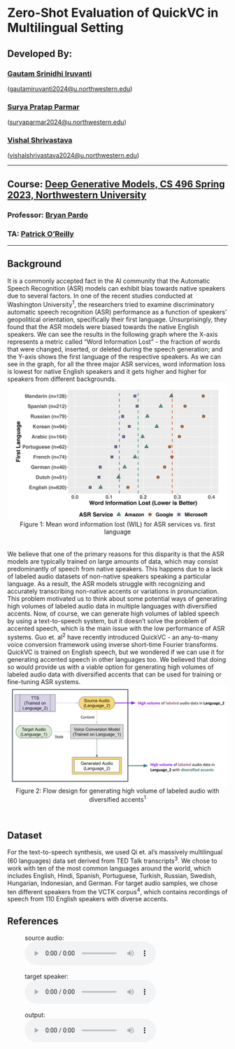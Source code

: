 # Zero-Shot Evaluation of QuickVC in Multilingual Setting

## Developed By: 

### [Gautam Srinidhi Iruvanti](https://www.mccormick.northwestern.edu/artificial-intelligence/people/students/2022-2023/gautam-iruvanti.html)
(gautamiruvanti2024@u.northwestern.edu)
### [Surya Pratap Parmar](https://www.mccormick.northwestern.edu/artificial-intelligence/people/students/2022-2023/surya-parmar.html)
(suryaparmar2024@u.northwestern.edu)
### [Vishal Shrivastava](https://www.mccormick.northwestern.edu/artificial-intelligence/people/students/2022-2023/vishal-shrivastava.html)
(vishalshrivastava2024@u.northwestern.edu)

**********
## Course: [Deep Generative Models, CS 496 Spring 2023, Northwestern University](https://interactiveaudiolab.github.io/teaching/generative_deep_models.html#calendar)

### Professor: [Bryan Pardo](http://bryanpardo.com/)
### TA: [Patrick O’Reilly](https://oreillyp.github.io/)
*********** 

## <b>Background</b>
<p>
It is a commonly accepted fact in the AI community that the Automatic Speech Recognition (ASR) models can exhibit bias towards native speakers due to several factors. In one of the recent studies conducted at Washington University<sup>1</sup>, the researchers tried to examine discriminatory automatic speech recognition (ASR) performance as a function of speakers’ geopolitical orientation, specifically their first language. Unsurprisingly, they found that the ASR models were biased towards the native English speakers. We can see the results in the following graph where the X-axis represents a metric called “Word Information Lost” - the fraction of words that were changed, inserted, or deleted during the speech generation; and the Y-axis shows the first language of the respective speakers. As we can see in the graph, for all the three major ASR services, word information loss is lowest for native English speakers and it gets higher and higher for speakers from different backgrounds.

<span class="img_container center" style="display: block;">
    <img alt="test" src="./images/asr_bias.png?raw=true" style="display:block; margin-left: auto; margin-right: auto;" title="caption" />
    <span class="img_caption" style="display: block; text-align: center;">Figure 1: Mean word information lost (WIL) for ASR services vs. first language</span>
</span>
</br>
</br>
We believe that one of the primary reasons for this disparity is that the ASR models are typically trained on large amounts of data, which may consist predominantly of speech from native speakers. This happens due to a lack of labeled audio datasets of non-native speakers speaking a particular language. As a result, the ASR models struggle with recognizing and accurately transcribing non-native accents or variations in pronunciation.
This problem motivated us to think about some potential ways of generating high volumes of labeled audio data in multiple languages with diversified accents. Now, of course, we can generate high volumes of labled speech by using a text-to-speech system, but it doesn’t solve the problem of accented speech, which is the main issue with the low performance of ASR systems. Guo et. al<sup>2</sup> have recently introduced QuickVC - an any-to-many voice conversion framework using inverse short-time Fourier transforms. QuickVC is trained on English speech, but we wondered if we can use it for generating accented speech in other languages too. We believed that doing so would provide us with a viable option for generating high volumes of labeled audio data with diversified accents that can be used for training or fine-tuning ASR systems.
<span class="img_container center" style="display: block;">
    <img alt="test" src="./images/initial_flow_design.png?raw=true" style="display:block; margin-left: auto; margin-right: auto;" title="caption" />
    <span class="img_caption" style="display: block; text-align: center;">Figure 2:  Flow design for generating high volume of labeled audio with diversified accents<sup>1</sup></span>
</span>
</p>
&nbsp;

## <b>Dataset</b>
<p>
For the text-to-speech synthesis, we used Qi et. al’s massively multilingual (60 languages) data set derived from TED Talk transcripts<sup>3</sup>. We chose to work with ten of the most common languages around the world, which includes English, Hindi, Spanish, Portuguese, Turkish, Russian, Swedish, Hungarian, Indonesian, and German. For target audio samples, we chose ten different speakers from the VCTK corpus<sup>4</sup>, which contains recordings of speech from 110 English speakers with diverse accents. 
</p>

## <b>References</b>



<!DOCTYPE html>
<html>
  <figure>
    <figcaption>source audio:</figcaption>
    <audio
        controls
        src="audio/source.mp4">
            <a href="audio/source.mp4">
                Download audio
            </a>
    </audio>
</figure>
    
<figure>
    <figcaption>target speaker:</figcaption>
    <audio
        controls
        src="audio/target_speaker.mp4">
            <a href="audio/target_speaker.mp4">
                Download audio
            </a>
    </audio>
</figure>
    
<figure>
    <figcaption>output:</figcaption>
    <audio
        controls
        src="audio/output.mp4">
            <a href="audio/output.mp4">
                Download audio
            </a>
    </audio>
</figure>
</html>







